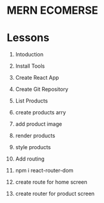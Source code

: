 # MERN ECOMERSE

# Lessons
1. Intoduction
2. Install Tools
3. Create React App
4. Create Git Repository

5. List Products
  1. create products arry
  2. add product image
  3. render products
  4. style products  
6. Add routing
  1. npm i react-router-dom
  2. create route for home screen
  3. create router for product screen